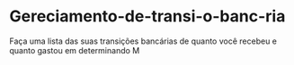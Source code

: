 # Gereciamento-de-transi-o-banc-ria
Faça uma lista das suas transições bancárias de quanto você recebeu e quanto gastou em determinando M

